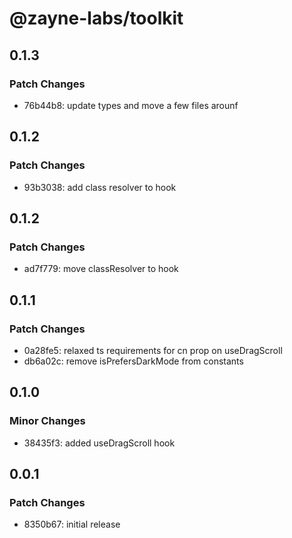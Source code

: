 # @zayne-labs/toolkit

## 0.1.3

### Patch Changes

-  76b44b8: update types and move a few files arounf

## 0.1.2

### Patch Changes

-  93b3038: add class resolver to hook

## 0.1.2

### Patch Changes

-  ad7f779: move classResolver to hook

## 0.1.1

### Patch Changes

-  0a28fe5: relaxed ts requirements for cn prop on useDragScroll
-  db6a02c: remove isPrefersDarkMode from constants

## 0.1.0

### Minor Changes

-  38435f3: added useDragScroll hook

## 0.0.1

### Patch Changes

-  8350b67: initial release
